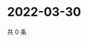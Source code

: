 # 2022-03-30

共 0 条

<!-- BEGIN WEIBO -->
<!-- 最后更新时间 Wed Mar 30 2022 14:16:24 GMT+0800 (China Standard Time) -->

<!-- END WEIBO -->
